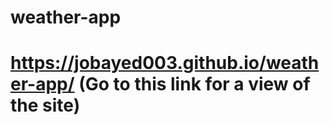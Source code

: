 # weather-app

# https://jobayed003.github.io/weather-app/ (Go to this link for a view of the site)
